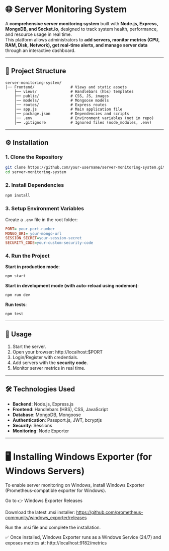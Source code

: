 # 🌐 Server Monitoring System  

A **comprehensive server monitoring system** built with **Node.js, Express, MongoDB, and Socket.io**, designed to track system health, performance, and resource usage in real time.  
This platform allows administrators to **add servers, monitor metrics (CPU, RAM, Disk, Network), get real-time alerts, and manage server data** through an interactive dashboard.  

---

## 📂 Project Structure  

```
server-monitoring-system/
│── Frontend/                # Views and static assets
    ├── views/               # Handlebars (hbs) templates
    ├── public/              # CSS, JS, images
    │── models/              # Mongoose models
    │── routes/              # Express routes
    │── app.js               # Main application file
    │── package.json         # Dependencies and scripts
    │── .env                 # Environment variables (not in repo)
    │── .gitignore           # Ignored files (node_modules, .env)
```

---

## ⚙️ Installation  

### 1. Clone the Repository  
```bash
git clone https://github.com/your-username/server-monitoring-system.git
cd server-monitoring-system
```

### 2. Install Dependencies  
```bash
npm install
```

### 3. Setup Environment Variables  

Create a `.env` file in the root folder:  

```ini
PORT= your-port-number
MONGO_URI= your-mongo-url
SESSION_SECRET=your-session-secret
SECURITY_CODE=your-custom-security-code
```
  

### 4. Run the Project  

**Start in production mode**:  
```bash
npm start
```

**Start in development mode (with auto-reload using nodemon)**:  
```bash
npm run dev
```

**Run tests**:  
```bash
npm test
```

---

## 🚀 Usage  

1. Start the server.  
2. Open your browser: http://localhost:$PORT 
3. Login/Register with credentials.  
4. Add servers with the **security code**.  
5. Monitor server metrics in real time.  

---

## 🛠️ Technologies Used  

- **Backend**: Node.js, Express.js  
- **Frontend**: Handlebars (HBS), CSS, JavaScript  
- **Database**: MongoDB, Mongoose  
- **Authentication**: Passport.js, JWT, bcryptjs  
- **Security**: Sessions  
- **Monitoring**: Node Exporter  

---
# 🖥️ Installing Windows Exporter (for Windows Servers)

To enable server monitoring on Windows, install Windows Exporter (Prometheus-compatible exporter for Windows).

Go to 👉 Windows Exporter Releases

Download the latest .msi installer: https://github.com/prometheus-community/windows_exporter/releases

Run the .msi file and complete the installation.

✅ Once installed, Windows Exporter runs as a Windows Service (24/7) and exposes metrics at:
http://localhost:9182/metrics
